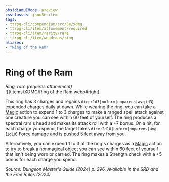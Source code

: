 ```yaml
---
obsidianUIMode: preview
cssclasses: json5e-item
tags:
- ttrpg-cli/compendium/src/5e/xdmg
- ttrpg-cli/item/attunement/required
- ttrpg-cli/item/rarity/rare
- ttrpg-cli/item/wondrous/ring
aliases: 
- "Ring of the Ram"
---
```

# Ring of the Ram
*Ring, rare (requires attunement)*  
![](items/XDMG/Ring of the Ram.webp#right)


This ring has 3 charges and regains `dice:1d3|noform|noparens|avg` (`d3`) expended charges daily at dawn. While wearing the ring, you can take a [Magic](/3-Mechanics/CLI/actions.md#Magic) action to expend 1 to 3 charges to make a ranged spell attack against one creature you can see within 60 feet of yourself. The ring produces a spectral ram's head and makes its attack roll with a +7 bonus. On a hit, for each charge you spend, the target takes `dice:2d10|noform|noparens|avg` (`2d10`) Force damage and is pushed 5 feet away from you.

Alternatively, you can expend 1 to 3 of the ring's charges as a [Magic](/3-Mechanics/CLI/actions.md#Magic) action to try to break a nonmagical object you can see within 60 feet of yourself that isn't being worn or carried. The ring makes a Strength check with a +5 bonus for each charge you spend.

*Source: Dungeon Master's Guide (2024) p. 296. Available in the <span title='Systems Reference Document (5.2)'>SRD</span> and the Free Rules (2024)*